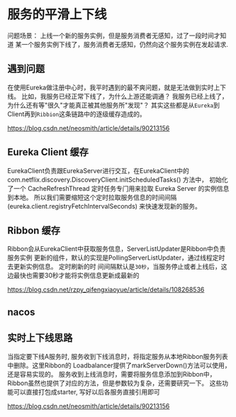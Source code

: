 

# 服务的平滑上下线

问题场景： 上线一个新的服务实例，但是服务消费者无感知，过了一段时间才知道 某一个服务实例下线了，服务消费者无感知，仍然向这个服务实例在发起请求.


## 遇到问题

在使用Eureka做注册中心时，我平时遇到的最不爽问题，就是无法做到实时上下线。
比如，我服务已经正常下线了，为什么上游还能调通？
我服务已经上线了，为什么还有等"很久"才能真正被其他服务所"发现"？
其实这些都是从`Eureka`到Client再到`Ribbion`这条链路中的逐级缓存造成的。

<https://blog.csdn.net/neosmith/article/details/90213156>


## Eureka Client 缓存

EurekaClient负责跟EurekaServer进行交互，在EurekaClient中的 com.netflix.discovery.DiscoveryClient.initScheduledTasks() 方法中，
初始化了一个 CacheRefreshThread 定时任务专⻔用来拉取 Eureka Server 的实例信息到本地。
所以我们需要缩短这个定时拉取服务信息的时间间隔(eureka.client.registryFetchIntervalSeconds) 来快速发现新的服务。

## Ribbon 缓存

Ribbon会从EurekaClient中获取服务信息，ServerListUpdater是Ribbon中负责服务实例 更新的组件，默认的实现是PollingServerListUpdater，通过线程定时去更新实例信息。
定时刷新的时 间间隔默认是`30秒`，当服务停止或者上线后，这边最快也需要30秒才能将实例信息更新成最新的
 
<https://blog.csdn.net/rzpy_qifengxiaoyue/article/details/108268536>


## nacos 

## 实时上下线思路
当指定要下线A服务时,
服务收到下线消息时，将指定服务从本地Ribbon服务列表中删除。这里Ribbon的 Loadbalancer提供了markServerDown()方法可以使用，还是容易实现的。
服务收到上线消息时，需要将服务信息添加到Ribbon中，Ribbon虽然也提供了对应的方法，但是参数较为复杂，还需要研究一下。
这些功能可以直接打包成starter, 写好以后各服务直接引用即可
 
<https://blog.csdn.net/neosmith/article/details/90213156>

